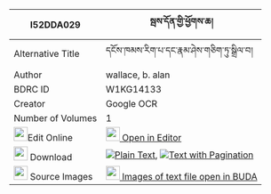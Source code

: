 |I52DDA029|སྦས་དོན་གྱི་ཕྱོགས་ཆ། 
| --- | --- 
|Alternative Title |དངོས་ཁམས་རིག་པ་དང་རྣམ་ཤེས་གཅིག་ཏུ་སྒྲིལ་བ།
|Author| wallace, b. alan
|BDRC ID | W1KG14133
|Creator | Google OCR
|Number of Volumes| 1
|<img width="25" src="https://img.icons8.com/color/25/000000/edit-property.png">Edit Online| [<img width="25" src="https://avatars.githubusercontent.com/u/45091458?s=200&v=4"> Open in Editor](http://editor.openpecha.org/I52DDA029)
|<img width="25" src="https://img.icons8.com/fluent/48/000000/download-2.png"/>  Download | [![](https://img.icons8.com/color/20/000000/txt.png)Plain Text](https://github.com/Openpecha/I52DDA029/releases/download/v1/bedon_gyi_chokcha_plain_I52DDA029.zip), [![](https://img.icons8.com/color/20/000000/txt.png)Text with Pagination](https://github.com/Openpecha/I52DDA029/releases/download/v1/bedon_gyi_chokcha_pages_I52DDA029.zip)
|<img width="25" src="https://img.icons8.com/plasticine/100/000000/pictures-folder.png"/>  Source Images | [<img width="25" src="https://library.bdrc.io/icons/BUDA-small.svg"> Images of text file open in BUDA](https://library.bdrc.io/show/bdr:W1KG14133)
